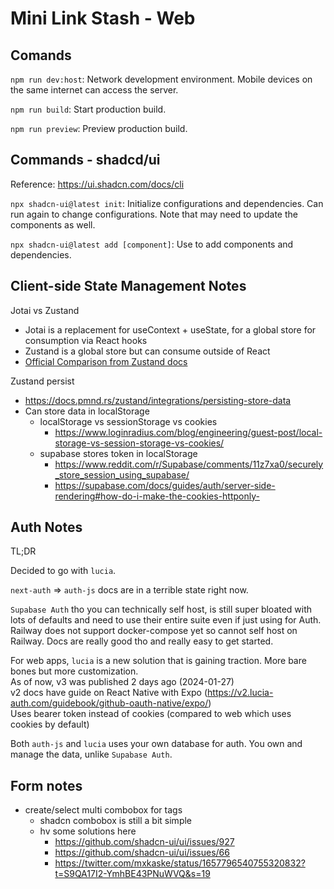 # Mini Link Stash - Web

## Comands

`npm run dev:host`: Network development environment. Mobile devices on the same internet can access the server.

`npm run build`: Start production build.

`npm run preview`: Preview production build.

## Commands - shadcd/ui

Reference: <https://ui.shadcn.com/docs/cli>

`npx shadcn-ui@latest init`: Initialize configurations and dependencies. Can run again to change configurations. Note that may need to update the components as well.

`npx shadcn-ui@latest add [component]`: Use to add components and dependencies.

## Client-side State Management Notes

Jotai vs Zustand

- Jotai is a replacement for useContext + useState, for a global store for consumption via React hooks
- Zustand is a global store but can consume outside of React
- [Official Comparison from Zustand docs](https://docs.pmnd.rs/zustand/getting-started/comparison#jotai)

Zustand persist

- <https://docs.pmnd.rs/zustand/integrations/persisting-store-data>
- Can store data in localStorage
  - localStorage vs sessionStorage vs cookies
    - <https://www.loginradius.com/blog/engineering/guest-post/local-storage-vs-session-storage-vs-cookies/>
  - supabase stores token in localStorage
    - <https://www.reddit.com/r/Supabase/comments/11z7xa0/securely_store_session_using_supabase/>
    - <https://supabase.com/docs/guides/auth/server-side-rendering#how-do-i-make-the-cookies-httponly->

## Auth Notes

TL;DR

Decided to go with `lucia`.

`next-auth` => `auth-js` docs are in a terrible state right now.

`Supabase Auth` tho you can technically self host, is still super bloated with lots of defaults and need to use their entire suite even if just using for Auth. Railway does not support docker-compose yet so cannot self host on Railway. Docs are really good tho and really easy to get started.

For web apps, `lucia` is a new solution that is gaining traction. More bare bones but more customization.  
As of now, v3 was published 2 days ago (2024-01-27)  
v2 docs have guide on React Native with Expo (<https://v2.lucia-auth.com/guidebook/github-oauth-native/expo/>)  
Uses bearer token instead of cookies (compared to web which uses cookies by default)  

Both `auth-js` and `lucia` uses your own database for auth. You own and manage the data, unlike `Supabase Auth`.

## Form notes

- create/select multi combobox for tags
  - shadcn combobox is still a bit simple
  - hv some solutions here
    - https://github.com/shadcn-ui/ui/issues/927 
    - https://github.com/shadcn-ui/ui/issues/66
    - https://twitter.com/mxkaske/status/1657796540755320832?t=S9QA17I2-YmhBE43PNuWVQ&s=19 
